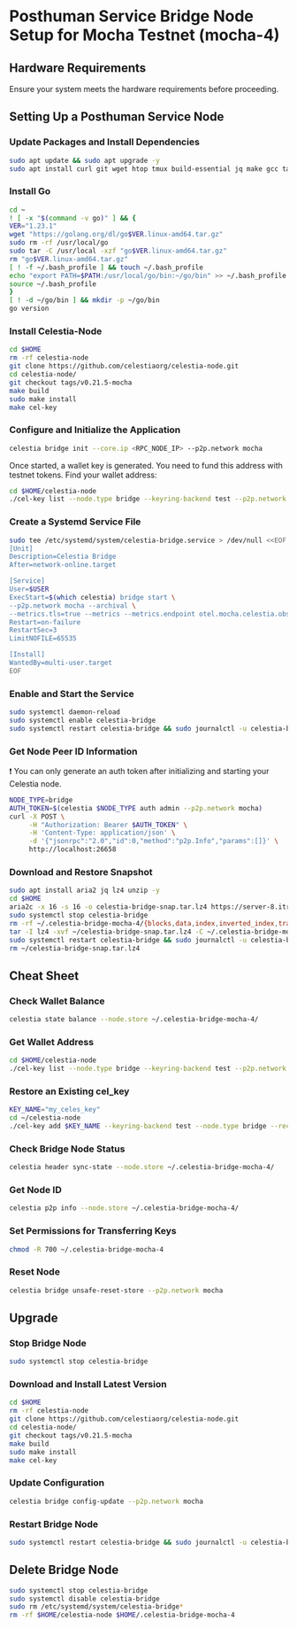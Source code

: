 # Posthuman Service Bridge Node Setup for Mocha Testnet (mocha-4)

## Hardware Requirements

Ensure your system meets the hardware requirements before proceeding.

## Setting Up a Posthuman Service Node

### Update Packages and Install Dependencies
```sh
sudo apt update && sudo apt upgrade -y
sudo apt install curl git wget htop tmux build-essential jq make gcc tar clang pkg-config libssl-dev ncdu -y
```

### Install Go
```sh
cd ~
! [ -x "$(command -v go)" ] && {
VER="1.23.1"
wget "https://golang.org/dl/go$VER.linux-amd64.tar.gz"
sudo rm -rf /usr/local/go
sudo tar -C /usr/local -xzf "go$VER.linux-amd64.tar.gz"
rm "go$VER.linux-amd64.tar.gz"
[ ! -f ~/.bash_profile ] && touch ~/.bash_profile
echo "export PATH=$PATH:/usr/local/go/bin:~/go/bin" >> ~/.bash_profile
source ~/.bash_profile
}
[ ! -d ~/go/bin ] && mkdir -p ~/go/bin
go version
```

### Install Celestia-Node
```sh
cd $HOME
rm -rf celestia-node
git clone https://github.com/celestiaorg/celestia-node.git
cd celestia-node/
git checkout tags/v0.21.5-mocha 
make build 
sudo make install 
make cel-key
```

### Configure and Initialize the Application
```sh
celestia bridge init --core.ip <RPC_NODE_IP> --p2p.network mocha
```
Once started, a wallet key is generated. You need to fund this address with testnet tokens.
Find your wallet address:
```sh
cd $HOME/celestia-node
./cel-key list --node.type bridge --keyring-backend test --p2p.network mocha
```

### Create a Systemd Service File
```sh
sudo tee /etc/systemd/system/celestia-bridge.service > /dev/null <<EOF
[Unit]
Description=Celestia Bridge
After=network-online.target

[Service]
User=$USER
ExecStart=$(which celestia) bridge start \
--p2p.network mocha --archival \
--metrics.tls=true --metrics --metrics.endpoint otel.mocha.celestia.observer
Restart=on-failure
RestartSec=3
LimitNOFILE=65535

[Install]
WantedBy=multi-user.target
EOF
```

### Enable and Start the Service
```sh
sudo systemctl daemon-reload
sudo systemctl enable celestia-bridge
sudo systemctl restart celestia-bridge && sudo journalctl -u celestia-bridge -fo cat
```

### Get Node Peer ID Information
❗ You can only generate an auth token after initializing and starting your Celestia node.
```sh
NODE_TYPE=bridge
AUTH_TOKEN=$(celestia $NODE_TYPE auth admin --p2p.network mocha)
curl -X POST \
     -H "Authorization: Bearer $AUTH_TOKEN" \
     -H 'Content-Type: application/json' \
     -d '{"jsonrpc":"2.0","id":0,"method":"p2p.Info","params":[]}' \
     http://localhost:26658
```

### Download and Restore Snapshot
```sh
sudo apt install aria2 jq lz4 unzip -y
cd $HOME
aria2c -x 16 -s 16 -o celestia-bridge-snap.tar.lz4 https://server-8.itrocket.net/testnet/celestia/bridge/celestia_2025-03-03_4981368_snap.tar.lz4
sudo systemctl stop celestia-bridge
rm -rf ~/.celestia-bridge-mocha-4/{blocks,data,index,inverted_index,transients,.lock}
tar -I lz4 -xvf ~/celestia-bridge-snap.tar.lz4 -C ~/.celestia-bridge-mocha-4/
sudo systemctl restart celestia-bridge && sudo journalctl -u celestia-bridge -fo cat
rm ~/celestia-bridge-snap.tar.lz4
```

## Cheat Sheet

### Check Wallet Balance
```sh
celestia state balance --node.store ~/.celestia-bridge-mocha-4/
```

### Get Wallet Address
```sh
cd $HOME/celestia-node
./cel-key list --node.type bridge --keyring-backend test --p2p.network mocha
```

### Restore an Existing cel_key
```sh
KEY_NAME="my_celes_key"
cd ~/celestia-node
./cel-key add $KEY_NAME --keyring-backend test --node.type bridge --recover --p2p.network mocha
```

### Check Bridge Node Status
```sh
celestia header sync-state --node.store ~/.celestia-bridge-mocha-4/
```

### Get Node ID
```sh
celestia p2p info --node.store ~/.celestia-bridge-mocha-4/
```

### Set Permissions for Transferring Keys
```sh
chmod -R 700 ~/.celestia-bridge-mocha-4
```

### Reset Node
```sh
celestia bridge unsafe-reset-store --p2p.network mocha
```

## Upgrade

### Stop Bridge Node
```sh
sudo systemctl stop celestia-bridge
```

### Download and Install Latest Version
```sh
cd $HOME
rm -rf celestia-node
git clone https://github.com/celestiaorg/celestia-node.git
cd celestia-node/
git checkout tags/v0.21.5-mocha 
make build 
sudo make install 
make cel-key
```

### Update Configuration
```sh
celestia bridge config-update --p2p.network mocha
```

### Restart Bridge Node
```sh
sudo systemctl restart celestia-bridge && sudo journalctl -u celestia-bridge -fo cat
```

## Delete Bridge Node
```sh
sudo systemctl stop celestia-bridge
sudo systemctl disable celestia-bridge
sudo rm /etc/systemd/system/celestia-bridge*
rm -rf $HOME/celestia-node $HOME/.celestia-bridge-mocha-4
